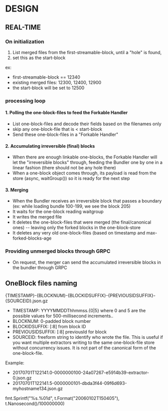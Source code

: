 # DESIGN

## REAL-TIME

### On initialization
1) List merged files from the first-streamable-block, until a "hole" is found, 
2) set this as the start-block 

ex: 
* first-streamable-block == 12340
* existing merged files: 12300, 12400, 12900
* the start-block will be set to 12500

### processing loop

#### 1. Polling the one-block-files to feed the Forkable Handler
* List one-block-files and decode their fields based on the filenames only
* skip any one-block-file that is < start-block
* Send these one-block-files in a "Forkable Handler"

#### 2. Accumulating irreversible (final) blocks

* When there are enough linkable one-blocks, the Forkable Handler will let the "irreversible blocks" through, feeding the Bundler one by one in a linear fashion (there should not be any hole there)
* When a one-block object comes through, its payload is read from the store (async, waitGroup()) so it is ready for the next step
 
#### 3. Merging

* When the Bundler receives an irreversible block that passes a boundary (ex: while loading bundle 100-199, we see the block 205)
* It waits for the one-block reading waitgroup
* It writes the merged file
* It deletes the one-block-files that were merged (the final/canonical ones) -- leaving only the forked blocks in the one-block-store
* It deletes any very old one-block-files (based on timestamp and max-forked-blocks-age

### Providing unmerged blocks through GRPC 

* On request, the merger can send the accumulated irreversible blocks in the bundler through GRPC

## OneBlock files naming

{TIMESTAMP}-{BLOCKNUM}-{BLOCKIDSUFFIX}-{PREVIOUSIDSUFFIX}-{SOURCEID}.json.gz

* TIMESTAMP: YYYYMMDDThhmmss.{0|5} where 0 and 5 are the possible values for 500-millisecond increments..
* BLOCKNUM: 0-padded block number
* BLOCKIDSUFFIX: [:8] from block ID
* PREVIOUSIDSUFFIX: [:8] previousId for block
* SOURCEID: freeform string to identify who wrote the file. This is useful if you want multiple extractors writing to the same one-block-file store without concurrency issues. It is not part of the canonical form of the one-block-file.

Example:
* 20170701T122141.0-0000000100-24a07267-e5914b39-extractor-0.json.gz
* 20170701T122141.5-0000000101-dbda3f44-09f6d693-myhostname134.json.gz

 fmt.Sprintf("%s.%01d", t.Format("20060102T150405"), t.Nanosecond()/100000000)


